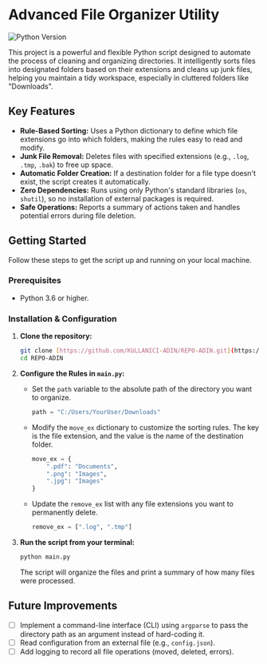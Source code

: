 # Advanced File Organizer Utility

![Python Version](https://img.shields.io/badge/python-3.x-blue.svg)

This project is a powerful and flexible Python script designed to automate the process of cleaning and organizing directories. It intelligently sorts files into designated folders based on their extensions and cleans up junk files, helping you maintain a tidy workspace, especially in cluttered folders like "Downloads".

## Key Features

-   **Rule-Based Sorting:** Uses a Python dictionary to define which file extensions go into which folders, making the rules easy to read and modify.
-   **Junk File Removal:** Deletes files with specified extensions (e.g., `.log`, `.tmp`, `.bak`) to free up space.
-   **Automatic Folder Creation:** If a destination folder for a file type doesn't exist, the script creates it automatically.
-   **Zero Dependencies:** Runs using only Python's standard libraries (`os`, `shutil`), so no installation of external packages is required.
-   **Safe Operations:** Reports a summary of actions taken and handles potential errors during file deletion.

## Getting Started

Follow these steps to get the script up and running on your local machine.

### Prerequisites

-   Python 3.6 or higher.

### Installation & Configuration

1.  **Clone the repository:**
    ```bash
    git clone [https://github.com/KULLANICI-ADIN/REPO-ADIN.git](https://github.com/KULLANICI-ADIN/REPO-ADIN.git)
    cd REPO-ADIN
    ```
2.  **Configure the Rules in `main.py`:**
    -   Set the `path` variable to the absolute path of the directory you want to organize.
        ```python
        path = "C:/Users/YourUser/Downloads"
        ```
    -   Modify the `move_ex` dictionary to customize the sorting rules. The key is the file extension, and the value is the name of the destination folder.
        ```python
        move_ex = {
            ".pdf": "Documents",
            ".png": "Images",
            ".jpg": "Images"
        }
        ```
    -   Update the `remove_ex` list with any file extensions you want to permanently delete.
        ```python
        remove_ex = [".log", ".tmp"]
        ```

3.  **Run the script from your terminal:**
    ```bash
    python main.py
    ```
    The script will organize the files and print a summary of how many files were processed.

## Future Improvements

-   [ ] Implement a command-line interface (CLI) using `argparse` to pass the directory path as an argument instead of hard-coding it.
-   [ ] Read configuration from an external file (e.g., `config.json`).
-   [ ] Add logging to record all file operations (moved, deleted, errors).
